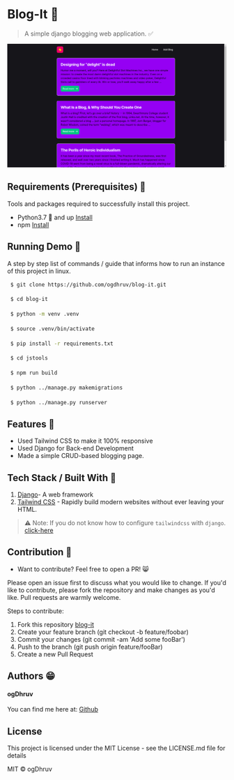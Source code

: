 # Blog-It 📰️

> A simple django blogging web application. ✅️

![demo](images/blog-it.png)


## Requirements  (Prerequisites) 📝
Tools and packages required to successfully install this project.
* Python3.7 🐍 and up [Install](https://python.org) 
* npm [Install](https://github.com/nvm-sh/nvm)

## Running Demo 🔨
A step by step list of commands / guide that informs how to run an instance of this project in linux.
```sh
 $ git clone https://github.com/ogdhruv/blog-it.git

 $ cd blog-it

 $ python -m venv .venv

 $ source .venv/bin/activate

 $ pip install -r requirements.txt

 $ cd jstools

 $ npm run build

 $ python ../manage.py makemigrations

 $ python ../manage.py runserver
```


## Features 🌟

* Used Tailwind CSS to make it 100% responsive
* Used Django for Back-end Development
* Made a simple CRUD-based blogging page.


## Tech Stack / Built With 📜️

1. [Django](https://www.djangoproject.com/)- A web framework
2. [Tailwind CSS](https://tailwindcss.com/) - Rapidly build modern websites without ever leaving your HTML.

> ⚠️ Note: If you do not know how to configure  `tailwindcss` with `django`. [click-here](https://django-tailwind.readthedocs.io/en/latest/installation.html)

## Contribution 🤝
- Want to contribute? Feel free to open a PR! 😸

Please open an issue first to discuss what you would like to change. If you'd like to contribute, please fork the repository and make changes as you'd like. Pull requests are warmly welcome.

Steps to contribute:
1. Fork this repository [blog-it](https://github.com/ogdhruv/blog-it.git)
2. Create your feature branch (git checkout -b feature/foobar)
3. Commit your changes (git commit -am 'Add some fooBar')
4. Push to the branch (git push origin feature/fooBar)
5. Create a new Pull Request

## Authors 😁️
 
#### ogDhruv
 
 You can find me here at:
[Github](https://github.com/ogdhruv)


## License
This project is licensed under the MIT License - see the LICENSE.md file for details

MIT © ogDhruv